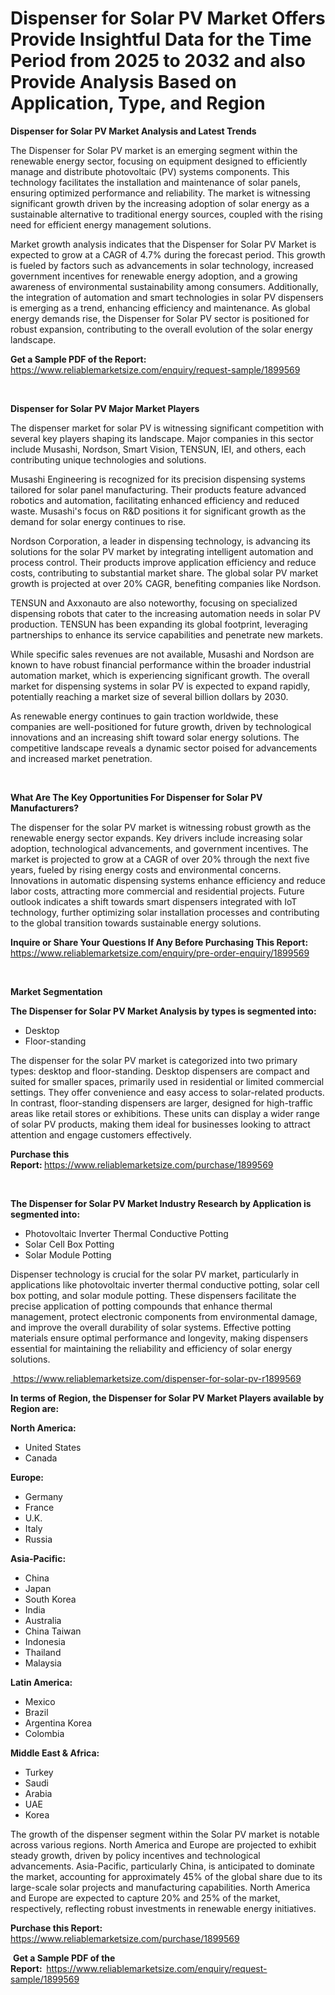 <p><h1>Dispenser for Solar PV Market Offers Provide Insightful Data for the Time Period from 2025 to 2032 and also Provide Analysis Based on Application, Type, and Region</h1></p><p><strong>Dispenser for Solar PV Market Analysis and Latest Trends</strong></p>
<p><p>The Dispenser for Solar PV market is an emerging segment within the renewable energy sector, focusing on equipment designed to efficiently manage and distribute photovoltaic (PV) systems components. This technology facilitates the installation and maintenance of solar panels, ensuring optimized performance and reliability. The market is witnessing significant growth driven by the increasing adoption of solar energy as a sustainable alternative to traditional energy sources, coupled with the rising need for efficient energy management solutions.</p><p>Market growth analysis indicates that the Dispenser for Solar PV Market is expected to grow at a CAGR of 4.7% during the forecast period. This growth is fueled by factors such as advancements in solar technology, increased government incentives for renewable energy adoption, and a growing awareness of environmental sustainability among consumers. Additionally, the integration of automation and smart technologies in solar PV dispensers is emerging as a trend, enhancing efficiency and maintenance. As global energy demands rise, the Dispenser for Solar PV sector is positioned for robust expansion, contributing to the overall evolution of the solar energy landscape.</p></p>
<p><strong>Get a Sample PDF of the Report:&nbsp;</strong> <a href="https://www.reliablemarketsize.com/enquiry/request-sample/1899569?utm_campaign=3095&utm_medium=2&utm_source=Github&utm_content=ia&utm_term=12042025&utm_id=dispenser-for-solar-pv">https://www.reliablemarketsize.com/enquiry/request-sample/1899569</a></p>
<p>&nbsp;</p>
<p><strong>Dispenser for Solar PV Major Market Players</strong></p>
<p><p>The dispenser market for solar PV is witnessing significant competition with several key players shaping its landscape. Major companies in this sector include Musashi, Nordson, Smart Vision, TENSUN, IEI, and others, each contributing unique technologies and solutions.</p><p>Musashi Engineering is recognized for its precision dispensing systems tailored for solar panel manufacturing. Their products feature advanced robotics and automation, facilitating enhanced efficiency and reduced waste. Musashi's focus on R&D positions it for significant growth as the demand for solar energy continues to rise.</p><p>Nordson Corporation, a leader in dispensing technology, is advancing its solutions for the solar PV market by integrating intelligent automation and process control. Their products improve application efficiency and reduce costs, contributing to substantial market share. The global solar PV market growth is projected at over 20% CAGR, benefiting companies like Nordson.</p><p>TENSUN and Axxonauto are also noteworthy, focusing on specialized dispensing robots that cater to the increasing automation needs in solar PV production. TENSUN has been expanding its global footprint, leveraging partnerships to enhance its service capabilities and penetrate new markets.</p><p>While specific sales revenues are not available, Musashi and Nordson are known to have robust financial performance within the broader industrial automation market, which is experiencing significant growth. The overall market for dispensing systems in solar PV is expected to expand rapidly, potentially reaching a market size of several billion dollars by 2030.</p><p>As renewable energy continues to gain traction worldwide, these companies are well-positioned for future growth, driven by technological innovations and an increasing shift toward solar energy solutions. The competitive landscape reveals a dynamic sector poised for advancements and increased market penetration.</p></p>
<p>&nbsp;</p>
<p><strong>What Are The Key Opportunities For Dispenser for Solar PV Manufacturers?</strong></p>
<p><p>The dispenser for the solar PV market is witnessing robust growth as the renewable energy sector expands. Key drivers include increasing solar adoption, technological advancements, and government incentives. The market is projected to grow at a CAGR of over 20% through the next five years, fueled by rising energy costs and environmental concerns. Innovations in automatic dispensing systems enhance efficiency and reduce labor costs, attracting more commercial and residential projects. Future outlook indicates a shift towards smart dispensers integrated with IoT technology, further optimizing solar installation processes and contributing to the global transition towards sustainable energy solutions.</p></p>
<p><strong>Inquire or Share Your Questions If Any Before Purchasing This Report:</strong> <a href="https://www.reliablemarketsize.com/enquiry/pre-order-enquiry/1899569?utm_campaign=3095&utm_medium=2&utm_source=Github&utm_content=ia&utm_term=12042025&utm_id=dispenser-for-solar-pv">https://www.reliablemarketsize.com/enquiry/pre-order-enquiry/1899569</a></p>
<p>&nbsp;</p>
<p><strong>Market Segmentation</strong></p>
<p><strong>The Dispenser for Solar PV Market Analysis by types is segmented into:</strong></p>
<p><ul><li>Desktop</li><li>Floor-standing</li></ul></p>
<p><p>The dispenser for the solar PV market is categorized into two primary types: desktop and floor-standing. Desktop dispensers are compact and suited for smaller spaces, primarily used in residential or limited commercial settings. They offer convenience and easy access to solar-related products. In contrast, floor-standing dispensers are larger, designed for high-traffic areas like retail stores or exhibitions. These units can display a wider range of solar PV products, making them ideal for businesses looking to attract attention and engage customers effectively.</p></p>
<p><strong>Purchase this Report:&nbsp;</strong><a href="https://www.reliablemarketsize.com/purchase/1899569?utm_campaign=3095&utm_medium=2&utm_source=Github&utm_content=ia&utm_term=12042025&utm_id=dispenser-for-solar-pv">https://www.reliablemarketsize.com/purchase/1899569</a></p>
<p>&nbsp;</p>
<p><strong>The Dispenser for Solar PV Market Industry Research by Application is segmented into:</strong></p>
<p><ul><li>Photovoltaic Inverter Thermal Conductive Potting</li><li>Solar Cell Box Potting</li><li>Solar Module Potting</li></ul></p>
<p><p>Dispenser technology is crucial for the solar PV market, particularly in applications like photovoltaic inverter thermal conductive potting, solar cell box potting, and solar module potting. These dispensers facilitate the precise application of potting compounds that enhance thermal management, protect electronic components from environmental damage, and improve the overall durability of solar systems. Effective potting materials ensure optimal performance and longevity, making dispensers essential for maintaining the reliability and efficiency of solar energy solutions.</p></p>
<p><a href="https://www.reliablemarketsize.com/dispenser-for-solar-pv-r1899569?utm_campaign=3095&utm_medium=2&utm_source=Github&utm_content=ia&utm_term=12042025&utm_id=dispenser-for-solar-pv">&nbsp;https://www.reliablemarketsize.com/dispenser-for-solar-pv-r1899569</a></p>
<p><strong>In terms of Region, the Dispenser for Solar PV Market Players available by Region are:</strong></p>
<p>
    <p> <strong> North America: </strong>
        <ul>
            <li>United States</li>
            <li>Canada</li>
        </ul>
        </p> 
    <p> <strong> Europe: </strong>
        <ul>
            <li>Germany</li>
            <li>France</li>
            <li>U.K.</li>
            <li>Italy</li>
            <li>Russia</li>
        </ul>
        </p> 
    <p> <strong> Asia-Pacific: </strong>
        <ul>
            <li>China</li>
            <li>Japan</li>
            <li>South Korea</li>
            <li>India</li>
            <li>Australia</li>
            <li>China Taiwan</li>
            <li>Indonesia</li>
            <li>Thailand</li>
            <li>Malaysia</li>
        </ul>
        </p> 
    <p> <strong> Latin America: </strong>
        <ul>
            <li>Mexico</li>
            <li>Brazil</li>
            <li>Argentina Korea</li>
            <li>Colombia</li>
        </ul>
        </p> 
    <p> <strong> Middle East & Africa: </strong>
        <ul>
            <li>Turkey</li>
            <li>Saudi</li>
            <li>Arabia</li>
            <li>UAE</li>
            <li>Korea</li>
        </ul>
    </p>
    </p>
<p><p>The growth of the dispenser segment within the Solar PV market is notable across various regions. North America and Europe are projected to exhibit steady growth, driven by policy incentives and technological advancements. Asia-Pacific, particularly China, is anticipated to dominate the market, accounting for approximately 45% of the global share due to its large-scale solar projects and manufacturing capabilities. North America and Europe are expected to capture 20% and 25% of the market, respectively, reflecting robust investments in renewable energy initiatives.</p></p>
<p><strong>Purchase this Report: </strong><a href="https://www.reliablemarketsize.com/purchase/1899569?utm_campaign=3095&utm_medium=2&utm_source=Github&utm_content=ia&utm_term=12042025&utm_id=dispenser-for-solar-pv">https://www.reliablemarketsize.com/purchase/1899569</a></p>
<p>&nbsp;<strong>Get a Sample PDF of the Report:&nbsp;&nbsp;</strong><a href="https://www.reliablemarketsize.com/enquiry/request-sample/1899569?utm_campaign=3095&utm_medium=2&utm_source=Github&utm_content=ia&utm_term=12042025&utm_id=dispenser-for-solar-pv">https://www.reliablemarketsize.com/enquiry/request-sample/1899569</a></p>
<p><strong></strong></p>
<p><p></p><p></p><p></p></p>